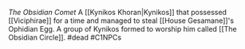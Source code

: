 *The Obsidian Comet*
A [[Kynikos Khoran|Kynikos]] that possessed [[Viciphirae]] for a time and managed to steal [[House Gesamane]]'s Ophidian Egg. 
A group of Kynikos formed to worship him called [[The Obsidian Circle]]. 
#dead #C1NPCs 